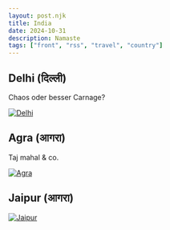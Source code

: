 ```yaml
---
layout: post.njk
title: India
date: 2024-10-31
description: Namaste
tags: ["front", "rss", "travel", "country"]
---
```







## Delhi (दिल्ली)

 Chaos oder besser Carnage?

<a href="https://photos.app.goo.gl/zrBZHzKyAkL7X9YF9"><img src="https://i.ibb.co/QP3gqbg/Delhi.jpg" alt="Delhi" border="0"></a>

## Agra (आगरा)

 Taj mahal & co.

<a href="https://photos.app.goo.gl/NUCWJYZdTrdPGC4s9"><img src="https://i.ibb.co/C0HGvNd/Agra.jpg" alt="Agra" border="0"></a>

## Jaipur (आगरा)

<a href="https://photos.app.goo.gl/8Dzo8KoJknUpAMYKA"><img src="" alt="Jaipur" border="0"></a>
